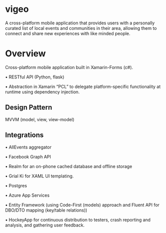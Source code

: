 # vigeo
A cross-platform mobile application that provides users with a personally curated list of local events and communities in their area, allowing them to connect and share new experiences with like minded people.

# Overview
Cross-platform mobile application built in Xamarin-Forms (c#).

• RESTful API (Python, flask)

• Abstraction in Xamarin “PCL” to delegate platform-specific functionality at runtime using dependency injection.


## Design Pattern

MVVM (model, view, view-model)

## Integrations

• AllEvents aggregator

• Facebook Graph API

• Realm for an on-phone cached database and offline storage

• Grial Ki for XAML UI templating.

• Postgres 

• Azure App Services

• Entity Framework (using Code-First (models) approach and Fluent API for DBO/DTO mapping (key/table relations))

• HockeyApp for continuous distribution to testers, crash reporting and analysis, and gathering user feedback.
